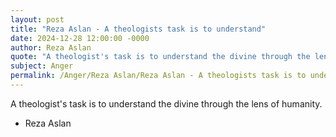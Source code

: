 ```yaml
---
layout: post
title: "Reza Aslan - A theologists task is to understand"
date: 2024-12-28 12:00:00 -0000
author: Reza Aslan
quote: "A theologist's task is to understand the divine through the lens of humanity."
subject: Anger
permalink: /Anger/Reza Aslan/Reza Aslan - A theologists task is to understand
---
```


A theologist's task is to understand the divine through the lens of humanity.

- Reza Aslan
